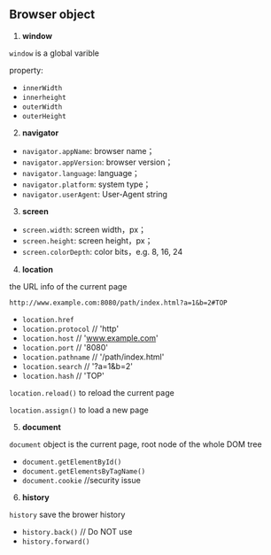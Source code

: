 ## Browser object

1. **window**

```window``` is a global varible

property: 
* ```innerWidth```
* ```innerheight```
* ```outerWidth```
* ```outerHeight```

2. **navigator**

* ```navigator.appName```: browser name；
* ```navigator.appVersion```: browser version；
* ```navigator.language```: language；
* ```navigator.platform```: system type；
* ```navigator.userAgent```: User-Agent string

3. **screen**

* ```screen.width```: screen width，px；
* ```screen.height```: screen height，px；
* ```screen.colorDepth```: color bits，e.g. 8, 16, 24

4. **location**

the URL info of the current page

```http://www.example.com:8080/path/index.html?a=1&b=2#TOP```

* ```location.href```
* ```location.protocol``` // 'http'
* ```location.host``` // 'www.example.com'
* ```location.port``` // '8080'
* ```location.pathname``` // '/path/index.html'
* ```location.search``` // '?a=1&b=2'
* ```location.hash``` // 'TOP'

```location.reload()``` to reload the current page

```location.assign()``` to load a new page

5. **document**

```document``` object is the current page, root node of the whole DOM tree

* ```document.getElementById()```
* ```document.getElementsByTagName()```
* ```document.cookie``` //security issue

6. **history**

```history``` save the brower history

* ```history.back()``` // Do NOT use
* ```history.forward()```


